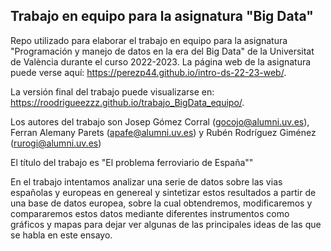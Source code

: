 
## Trabajo en equipo para la asignatura "Big Data"

<!-- El párrafo de abajo has de dejarlo tal cual. NO HAS DE CAMBIAR NADA!!-->

Repo utilizado para elaborar el trabajo en equipo para la asignatura "Programación y manejo de datos en la era del Big Data" de la Universitat de València durante el curso 2022-2023. La página web de la asignatura puede verse aquí: <https://perezp44.github.io/intro-ds-22-23-web/>.



<!-- En la linea de abajo HAS de SUSTITUIR "perezp44" por tu usuario de Github-->
La versión final del trabajo puede visualizarse en: <https://roodrigueezzz.github.io/trabajo_BigData_equipo/>. 


<!-- Abajo podéis escribir lo que queráis, igual un resumen del trabajo, o ..., o ... pero al menos, tenéis que poner el título del trabajo y el nombre de los componentes del equipo-->

Los autores del trabajo son Josep Gómez Corral (gocojo@alumni.uv.es), Ferran Alemany Parets (apafe@alumni.uv.es) y Rubén Rodríguez Giménez (rurogi@alumni.uv.es)

El título del trabajo es "El problema ferroviario de España""

En el trabajo intentamos analizar una serie de datos sobre las vias españolas y europeas en genereal y sintetizar estos resultados a partir de una base de datos europea, sobre la cual obtendremos, modificaremos y compararemos estos datos mediante diferentes instrumentos como gráficos y mapas para dejar ver algunas de las principales ideas de las que se habla en este ensayo.


